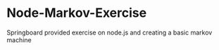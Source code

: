 # Node-Markov-Exercise
Springboard provided exercise on node.js and creating a basic markov machine
